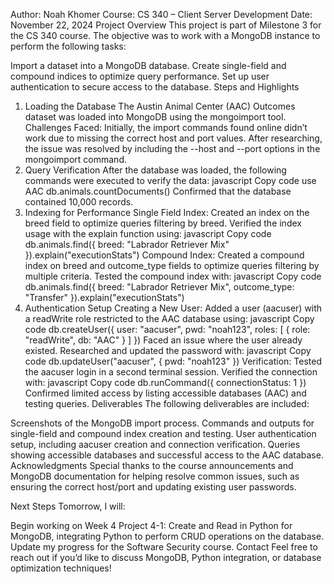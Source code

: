 Author: Noah Khomer
Course: CS 340 – Client Server Development
Date: November 22, 2024
Project Overview
This project is part of Milestone 3 for the CS 340 course. The objective was to work with a MongoDB instance to perform the following tasks:

Import a dataset into a MongoDB database.
Create single-field and compound indices to optimize query performance.
Set up user authentication to secure access to the database.
Steps and Highlights
1. Loading the Database
The Austin Animal Center (AAC) Outcomes dataset was loaded into MongoDB using the mongoimport tool.
Challenges Faced:
Initially, the import commands found online didn’t work due to missing the correct host and port values.
After researching, the issue was resolved by including the --host and --port options in the mongoimport command.
2. Query Verification
After the database was loaded, the following commands were executed to verify the data:
javascript
Copy code
use AAC
db.animals.countDocuments()
Confirmed that the database contained 10,000 records.
3. Indexing for Performance
Single Field Index:
Created an index on the breed field to optimize queries filtering by breed.
Verified the index usage with the explain function using:
javascript
Copy code
db.animals.find({ breed: "Labrador Retriever Mix" }).explain("executionStats")
Compound Index:
Created a compound index on breed and outcome_type fields to optimize queries filtering by multiple criteria.
Tested the compound index with:
javascript
Copy code
db.animals.find({ breed: "Labrador Retriever Mix", outcome_type: "Transfer" }).explain("executionStats")
4. Authentication Setup
Creating a New User:
Added a user (aacuser) with a readWrite role restricted to the AAC database using:
javascript
Copy code
db.createUser({
  user: "aacuser",
  pwd: "noah123",
  roles: [
    { role: "readWrite", db: "AAC" }
  ]
})
Faced an issue where the user already existed. Researched and updated the password with:
javascript
Copy code
db.updateUser("aacuser", { pwd: "noah123" })
Verification:
Tested the aacuser login in a second terminal session.
Verified the connection with:
javascript
Copy code
db.runCommand({ connectionStatus: 1 })
Confirmed limited access by listing accessible databases (AAC) and testing queries.
Deliverables
The following deliverables are included:

Screenshots of the MongoDB import process.
Commands and outputs for single-field and compound index creation and testing.
User authentication setup, including aacuser creation and connection verification.
Queries showing accessible databases and successful access to the AAC database.
Acknowledgments
Special thanks to the course announcements and MongoDB documentation for helping resolve common issues, such as ensuring the correct host/port and updating existing user passwords.

Next Steps
Tomorrow, I will:

Begin working on Week 4 Project 4-1: Create and Read in Python for MongoDB, integrating Python to perform CRUD operations on the database.
Update my progress for the Software Security course.
Contact
Feel free to reach out if you’d like to discuss MongoDB, Python integration, or database optimization techniques!
